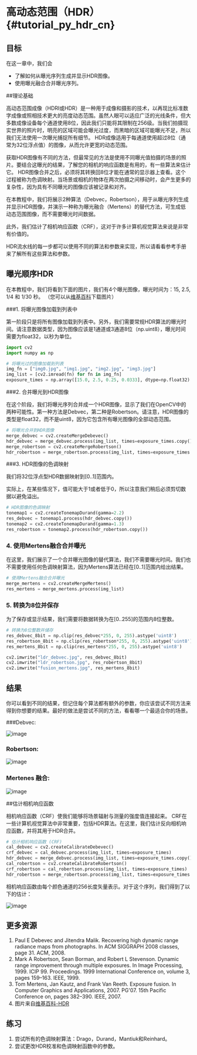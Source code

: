 # 高动态范围（HDR）{#tutorial_py_hdr_cn}

## 目标

在这一章中，我们会

- 了解如何从曝光序列生成并显示HDR图像。
- 使用曝光融合合并曝光序列。

##理论基础

高动态范围成像（HDRI或HDR）是一种用于成像和摄影的技术，以再现比标准数字成像或照相技术更大的亮度动态范围。虽然人眼可以适应广泛的光线条件，但大多数成像设备每个通道使用8位，因此我们只能将其限制在256级。当我们拍摄现实世界的照片时，明亮的区域可能会曝光过度，而黑暗的区域可能曝光不足，所以我们无法使用一次曝光捕捉所有细节。 HDR成像适用于每通道使用超过8位（通常为32位浮点值）的图像，从而允许更宽的动态范围。

获取HDR图像有不同的方法，但最常见的方法是使用不同曝光值拍摄的场景的照片。要结合这曝光的结果，了解您的相机的响应函数是有用的，有一些算法来估计它。 HDR图像合并之后，必须将其转换回8位才能在通常的显示器上查看。这个过程被称为色调映射。当场景或相机的物体在两次拍摄之间移动时，会产生更多的复杂性，因为具有不同曝光的图像应该被记录和对齐。

在本教程中，我们将展示2种算法（Debvec，Robertson），用于从曝光序列生成并显示HDR图像，并演示一种称为曝光融合（Mertens）的替代方法，可生成低动态范围图像，而不需要曝光时间数据。

此外，我们估计了相机响应函数（CRF），这对于许多计算机视觉算法来说是非常有价值的。

HDR流水线的每一步都可以使用不同的算法和参数来实现，所以请看看参考手册来了解所有这些算法和参数。

## 曝光顺序HDR

在本教程中，我们将看到下面的图片，我们有4个曝光图像，曝光时间为：15, 2.5, 1/4 和 1/30 秒。 （您可以从[维基百科](https://en.wikipedia.org/wiki/High-dynamic-range_imaging)下载图片）

###1. 将曝光图像加载到列表中

第一阶段只是将所有图像加载到列表中。另外，我们需要常规HDR算法的曝光时间。请注意数据类型，因为图像应该是1通道或3通道8位（np.uint8），曝光时间需要为float32，以秒为单位。

```python
import cv2
import numpy as np

# 将曝光过的图像加载到列表
img_fn = ["img0.jpg", "img1.jpg", "img2.jpg", "img3.jpg"]
img_list = [cv2.imread(fn) for fn in img_fn]
exposure_times = np.array([15.0, 2.5, 0.25, 0.0333], dtype=np.float32)
```

###2. 合并曝光到HDR图像

在这个阶段，我们将曝光序列合并成一个HDR图像，显示了我们在OpenCV中的两种可能性。第一种方法是Debvec，第二种是Robertson。请注意，HDR图像的类型是float32，而不是uint8，因为它包含所有曝光图像的全部动态范围。

```python
# 将曝光合并到HDR图像
merge_debvec = cv2.createMergeDebevec()
hdr_debvec = merge_debvec.process(img_list, times=exposure_times.copy())
merge_robertson = cv2.createMergeRobertson()
hdr_robertson = merge_robertson.process(img_list, times=exposure_times.copy())
```

###3. HDR图像的色调映射

我们将32位浮点型HDR数据映射到[0..1]范围内。

实际上，在某些情况下，值可能大于1或者低于0，所以注意我们稍后必须剪切数据以避免溢出。

```python
# HDR图像的色调映射
tonemap1 = cv2.createTonemapDurand(gamma=2.2)
res_debvec = tonemap1.process(hdr_debvec.copy())
tonemap2 = cv2.createTonemapDurand(gamma=1.3)
res_robertson = tonemap2.process(hdr_robertson.copy())
```

### 4. 使用Mertens融合合并曝光

在这里，我们展示了一个合并曝光图像的替代算法，我们不需要曝光时间。我们也不需要使用任何色调映射算法，因为Mertens算法已经在[0..1]范围内给出结果。

```python
# 使用Mertens融合合并曝光
merge_mertens = cv2.createMergeMertens()
res_mertens = merge_mertens.process(img_list)
```

### 5. 转换为8位并保存

为了保存或显示结果，我们需要将数据转换为在[0..255]的范围内8位整数。

```python
# 转换为8位整数并储存
res_debvec_8bit = np.clip(res_debvec*255, 0, 255).astype('uint8')
res_robertson_8bit = np.clip(res_robertson*255, 0, 255).astype('uint8')
res_mertens_8bit = np.clip(res_mertens*255, 0, 255).astype('uint8')

cv2.imwrite("ldr_debvec.jpg", res_debvec_8bit)
cv2.imwrite("ldr_robertson.jpg", res_robertson_8bit)
cv2.imwrite("fusion_mertens.jpg", res_mertens_8bit)
```

## 结果

你可以看到不同的结果，但记住每个算法都有额外的参数，你应该尝试不同方法来得到你想要的结果。最好的做法是尝试不同的方法，看看哪一个最适合你的场景。

###Debvec:

![image](images/ldr_debvec.jpg)

### Robertson:

![image](images/ldr_robertson.jpg)

### Mertenes 融合:

![image](images/fusion_mertens.jpg)

##估计相机响应函数

相机响应函数（CRF）使我们能够将场景辐射与测量的强度值连接起来。 CRF在一些计算机视觉算法中非常重要，包括HDR算法。在这里，我们估计反向相机响应函数，并将其用于HDR合并。

```python
# 估计相机响应函数 (CRF)
cal_debvec = cv2.createCalibrateDebevec()
crf_debvec = cal_debvec.process(img_list, times=exposure_times)
hdr_debvec = merge_debvec.process(img_list, times=exposure_times.copy(), response=crf_debvec.copy())
cal_robertson = cv2.createCalibrateRobertson()
crf_robertson = cal_robertson.process(img_list, times=exposure_times)
hdr_robertson = merge_robertson.process(img_list, times=exposure_times.copy(), response=crf_robertson.copy())
```

相机响应函数由每个颜色通道的256长度矢量表示。对于这个序列，我们得到了以下的估计：

![image](images/crf.jpg)

## 更多资源

1. Paul E Debevec and Jitendra Malik. Recovering high dynamic range radiance maps from photographs. In ACM SIGGRAPH 2008 classes, page 31. ACM, 2008.
2. Mark A Robertson, Sean Borman, and Robert L Stevenson. Dynamic range improvement through multiple exposures. In Image Processing, 1999. ICIP 99. Proceedings. 1999 International Conference on, volume 3, pages 159–163. IEEE, 1999.
3. Tom Mertens, Jan Kautz, and Frank Van Reeth. Exposure fusion. In Computer Graphics and Applications, 2007. PG'07. 15th Pacific Conference on, pages 382–390. IEEE, 2007.
4. 图片来自[维基百科-HDR](https://zh.wikipedia.org/wiki/高动态范围成像)

## 练习

1. 尝试所有的色调映射算法：Drago，Durand，Mantiuk和Reinhard。
2. 尝试更改HDR校准和色调映射函数中的参数。